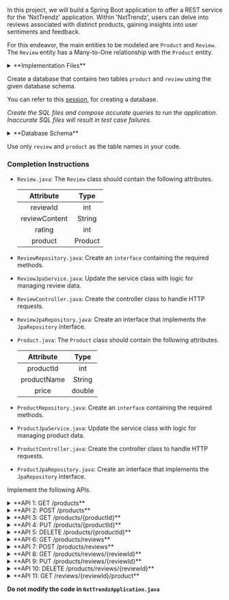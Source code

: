 In this project, we will build a Spring Boot application to offer a REST service for the 'NxtTrendz' application. Within 'NxtTrendz', users can delve into reviews associated with distinct products, gaining insights into user sentiments and feedback.

For this endeavor, the main entities to be modeled are `Product` and `Review`. The `Review` entity has a Many-to-One relationship with the `Product` entity.

<details>
<summary>**Implementation Files**</summary>

Use these files to complete the implementation:

- `ReviewController.java`
- `ReviewRepository.java`
- `ReviewJpaService.java`
- `ReviewJpaRepository.java`
- `Review.java`
- `ProductController.java`
- `ProductRepository.java`
- `ProductJpaService.java`
- `ProductJpaRepository.java`
- `Product.java`

</details>

Create a database that contains two tables `product` and `review` using the given database schema.

You can refer to this [session](https://learning.ccbp.in/course?c_id=e345dfa4-f5ce-406e-b19a-4ed720c54136&s_id=6a60610e-79c2-4e15-b675-45ddbd9bbe82&t_id=f880166e-2f51-4403-81a0-d2430694dae8), for creating a database.

_Create the SQL files and compose accurate queries to run the application. Inaccurate SQL files will result in test case failures._

<details>
<summary>**Database Schema**</summary>

#### Product Table

|   Columns   |                 Type                  |
| :---------: | :-----------------------------------: |
|  productId  | INTEGER (Primary Key, Auto Increment) |
| productName |                 TEXT                  |
|    price    |                DOUBLE                 |

#### Review Table

|    Columns    |                 Type                  |
| :-----------: | :-----------------------------------: |
|   reviewId    | INTEGER (Primary Key, Auto Increment) |
| reviewContent |                 TEXT                  |
|    rating     |                INTEGER                |
|   productId   |         INTEGER (Foreign Key)         |

You can use the given sample data to populate the tables.

<details>
<summary>**Sample Data**</summary>

#### Product Data

| productId |  productName   |  price  |
| :-------: | :------------: | :-----: |
|     1     |   Smartphone   , 599.99  ,
,     2     ,     Laptop     , 1299.99 ,
,     3     , Gaming Console , 399.99  ,

#### Review Data

| reviewContent               | rating | productId |
| :-------------------------- | :----: | :-------: |
| Great battery life!         |   5    |     1     |
| Lags sometimes.             |   3    |     1     |
| Perfect for my daily tasks! |   4    |     2     |
| Bit pricey, but worth it.   |   4    |     2     |
| Awesome gaming experience!  |   5    |     3     |
| Needs more exclusive games. |   4    |     3     |

</details>

insert into  product (productName,price) VALUES ('Smartphone'  , 599.99);
insert into product (productName,price) VALUES ('Laptop'     , '1299.99 '); 
insert into product (productName,price) VALUES ('Gaming Console' , '399.99');



insert into review (reviewContent, rating, productId) values ('Great battery life!', 5, 1);
insert into review (reviewContent, rating, productId) values ('Lags sometimes.', 3, 1);
insert into review (reviewContent, rating, productId) values ('Perfect for my daily tasks!', 4, 2);
insert into review (reviewContent, rating, productId) values ('Bit pricey, but worth it.', 4, 2);
insert into review (reviewContent, rating, productId) values ('Awesome gaming experience!', 5, 3);
insert into review (reviewContent, rating, productId) values ('Needs more exclusive games.', 4, 3);
insert into book (name, imageUrl, publisherId) values ('Half Girlfriend', 'half_girlfriend.jpg', 2);
insert into book (name, imageUrl, publisherId) values ('The Secret', 'the_secret.jpg', 4);
insert into book (name, imageUrl, publisherId) values ('The Rise of Theodore Roosevelt', 'the_rise_of_theodore_roosevelt.jpg', 5);





</details>

<MultiLineNote>

Use only `review` and `product` as the table names in your code.

</MultiLineNote>

### Completion Instructions

- `Review.java`: The `Review` class should contain the following attributes.

    |   Attribute   |  Type   |
    | :-----------: | :-----: |
    |   reviewId    |   int   |
    | reviewContent | String  |
    |    rating     |   int   |
    |    product    | Product |

- `ReviewRepository.java`: Create an `interface` containing the required methods.
- `ReviewJpaService.java`: Update the service class with logic for managing review data.
- `ReviewController.java`: Create the controller class to handle HTTP requests.
- `ReviewJpaRepository.java`: Create an interface that implements the `JpaRepository` interface.
  
- `Product.java`: The `Product` class should contain the following attributes.

    |  Attribute  |  Type  |
    | :---------: | :----: |
    |  productId  |  int   |
    | productName | String |
    |    price    | double |

- `ProductRepository.java`: Create an `interface` containing the required methods.
- `ProductJpaService.java`: Update the service class with logic for managing product data.
- `ProductController.java`: Create the controller class to handle HTTP requests.
- `ProductJpaRepository.java`: Create an interface that implements the `JpaRepository` interface.

Implement the following APIs.

<details>
<summary>**API 1: GET /products**</summary>

#### Path: `/products`

#### Method: `GET`

#### Description:

Returns a list of all products in the `product` table.

#### Response

```json
[
    {
        "productId": 1,
        "productName": "Smartphone",
        "price": 599.99
    },
    ...
]
```

</details>

<details>
<summary>**API 2: POST /products**</summary>

#### Path: `/products`

#### Method: `POST`

#### Description:

Creates a new product in the `product` table. The `productId` is auto-incremented.

#### Request

```json
{
    "productName": "Smartwatch",
    "price": 199.99
}
```

#### Response

```json
{
    "productId": 4,
    "productName": "Smartwatch",
    "price": 199.99
}
```

</details>

<details>
<summary>**API 3: GET /products/{productId}**</summary>

#### Path: `/products/{productId}`

#### Method: `GET`

#### Description:

Returns a product based on the `productId`. If the given `productId` is not found in the `product` table, raise `ResponseStatusException` with `HttpStatus.NOT_FOUND`.


#### Success Response

```json
{
    "productId": 2,
    "productName": "Laptop",
    "price": 1299.99
}
```

</details>

<details>
<summary>**API 4: PUT /products/{productId}**</summary>

#### Path: `/products/{productId}`

#### Method: `PUT`

#### Description:

Updates the details of a product based on the `productId` and returns the updated product details. If the given `productId` is not found in the `product` table, raise `ResponseStatusException` with `HttpStatus.NOT_FOUND`.

#### Request

```json
{
    "productName": "Headphones",
    "price": 99.99
}
```

#### Success Response

```json
{
    "productId": 2,
    "productName": "Headphones",
    "price": 99.99
}
```

</details>

<details>
<summary>**API 5: DELETE /products/{productId}**</summary>

#### Path: `/products/{productId}`

#### Method: `DELETE`

#### Description:

Deletes a product from the `product` table based on the `productId` and returns the status code `204`(raise `ResponseStatusException` with `HttpStatus.NO_CONTENT`). If the given `productId` is not found in the `product` table, raise `ResponseStatusException` with `HttpStatus.NOT_FOUND`. 

</details>

<details>
<summary>**API 6: GET /products/reviews**</summary>

#### Path: `/products/reviews`

#### Method: `GET`

#### Description:

Returns a list of all reviews in the `review` table.

#### Response

```json
[
    {
        "reviewId": 1,
        "reviewContent": "Great battery life!",
        "rating": 5,
        "product": {
            "productId": 1,
            "productName": "Smartphone",
            "price": 599.99
        }
    },
    ...
]
```

</details>

<details>
<summary>**API 7: POST /products/reviews**</summary>

#### Path: `/products/reviews`

#### Method: `POST`

#### Description:

Creates a new review in the `review` table and create an association between the review and the product based on the `productId` of the `product` field. The `reviewId` is auto-incremented.

#### Request

```json
{
    "reviewContent": "Comfortable and lightweight.",
    "rating": 5,
    "product": {
        "productId": 4
    }
}
```

#### Response

```json
{
    "reviewId": 7,
    "reviewContent": "Comfortable and lightweight.",
    "rating": 5,
    "product": {
        "productId": 4,
        "productName": "Smartwatch",
        "price": 199.99
    }
}
```

</details>

<details>
<summary>**API 8: GET /products/reviews/{reviewId}**</summary>

#### Path: `/products/reviews/{reviewId}`

#### Method: `GET`

#### Description:

Returns a review based on the `reviewId`. If the given `reviewId` is not found in the `review` table, raise `ResponseStatusException` with `HttpStatus.NOT_FOUND`.


#### Success Response

```json
{
    "reviewId": 2,
    "reviewContent": "Lags sometimes.",
    "rating": 3,
    "product": {
        "productId": 1,
        "productName": "Smartphone",
        "price": 599.99
    }
}
```

</details>

<details>
<summary>**API 9: PUT /products/reviews/{reviewId}**</summary>

#### Path: `/products/reviews/{reviewId}`

#### Method: `PUT`

#### Description:

Updates the details of a review based on the `reviewId` and returns the updated review details. If the `productId` in the `product` field is provided, update the association between the review and the product based on the `productId`. If the given `reviewId` is not found in the `review` table, raise `ResponseStatusException` with `HttpStatus.NOT_FOUND`.

#### Request

```json
{
    "reviewContent": "Sound quality is average.",
    "rating": 3,
    "product": {
        "productId": 2
    }
}
```

#### Success Response

```json
{
    "reviewId": 7,
    "reviewContent": "Sound quality is average.",
    "rating": 3,
    "product": {
        "productId": 2,
        "productName": "Headphones",
        "price": 99.99
    }
}
```

</details>

<details>
<summary>**API 10: DELETE /products/reviews/{reviewId}**</summary>

#### Path: `/products/reviews/{reviewId}`

#### Method: `DELETE`

#### Description:

Deletes a review from the `review` table based on the `reviewId` and returns the status code `204`(raise `ResponseStatusException` with `HttpStatus.NO_CONTENT`). If the given `reviewId` is not found in the `review` table, raise `ResponseStatusException` with `HttpStatus.NOT_FOUND`.

</details>

<details>
<summary>**API 11: GET /reviews/{reviewId}/product**</summary>

#### Path: `/reviews/{reviewId}/product`

#### Method: `GET`

#### Description:

Returns a product of the review based on the `reviewId`. If the given `reviewId` is not found in the `review` table, raise `ResponseStatusException` with `HttpStatus.NOT_FOUND`.

#### Response

```json
{
    "productId": 1,
    "productName": "Smartphone",
    "price": 599.99
}
```

</details>

**Do not modify the code in `NxtTrendzApplication.java`**